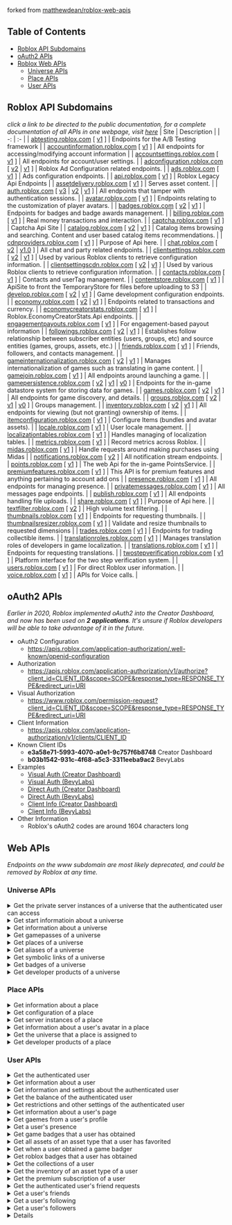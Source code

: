 forked from [matthewdean/roblox-web-apis](https://github.com/matthewdean/roblox-web-apis)<br />

## Table of Contents
* [Roblox API Subdomains](#roblox-api-subdomains)
* [oAuth2 APIs](#oauth2-apis)
* [Roblox Web APIs](#web-apis)
  * [Universe APIs](#universe-apis)
  * [Place APIs](#place-apis)
  * [User APIs](#user-apis)

## Roblox API Subdomains
*click a link to be directed to the public documentation, for a complete documentation of all APIs in one webpage, visit [here](https://api.roblox.com/docs?useConsolidatedPage=true)*
| Site | Description |
| -: | :- |
| [abtesting.roblox.com](https://abtesting.roblox.com/docs) \[ [v1](https://abtesting.roblox.com/docs#!/v1) \] | Endpoints for the A/B Testing framework |
| [accountinformation.roblox.com](https://accountinformation.roblox.com/docs) \[ [v1](https://accountinformation.roblox.com/docs#!/v1) \] | All endpoints for accessing/modifying account information |
| [accountsettings.roblox.com](https://accountsettings.roblox.com/docs) \[ [v1](https://accountsettings.roblox.com/docs#!/v1) \] | All endpoints for account/user settings. |
| [adconfiguration.roblox.com](https://adconfiguration.roblox.com/docs) \[ [v2](https://adconfiguration.roblox.com/docs#!/v2) \| [v1](https://adconfiguration.roblox.com/docs#!/v1) \] | Roblox Ad Configuration related endpoints. |
| [ads.roblox.com](https://ads.roblox.com/docs) \[ [v1](https://ads.roblox.com/docs#!/v1) \] | Ads configuration endpoints. |
| [api.roblox.com](https://api.roblox.com/docs) \[ [v1](https://api.roblox.com/docs#!/v1) \] | Roblox Legacy Api Endpoints |
| [assetdelivery.roblox.com](https://assetdelivery.roblox.com/docs) \[ [v1](https://assetdelivery.roblox.com/docs#!/v1) \] | Serves asset content. |
| [auth.roblox.com](https://auth.roblox.com/docs) \[ [v3](https://auth.roblox.com/docs#!/v3) \| [v2](https://auth.roblox.com/docs#!/v2) \| [v1](https://auth.roblox.com/docs#!/v1) \] | All endpoints that tamper with authentication sessions. |
| [avatar.roblox.com](https://avatar.roblox.com/docs) \[ [v1](https://avatar.roblox.com/docs#!/v1) \] | Endpoints relating to the customization of player avatars. |
| [badges.roblox.com](https://badges.roblox.com/docs) \[ [v2](https://badges.roblox.com/docs#!/v2) \| [v1](https://badges.roblox.com/docs#!/v1) \] | Endpoints for badges and badge awards management. |
| [billing.roblox.com](https://billing.roblox.com/docs) \[ [v1](https://billing.roblox.com/docs#!/v1) \] | Real money transactions and interaction. |
| [captcha.roblox.com](https://captcha.roblox.com/docs) \[ [v1](https://captcha.roblox.com/docs#!/v1) \] | Captcha Api Site |
| [catalog.roblox.com](https://catalog.roblox.com/docs) \[ [v2](https://catalog.roblox.com/docs#!/v2) \| [v1](https://catalog.roblox.com/docs#!/v1) \] | Catalog items browsing and searching. Content and user based catalog items recommendations. |
| [cdnproviders.roblox.com](https://cdnproviders.roblox.com/docs) \[ [v1](https://cdnproviders.roblox.com/docs#!/v1) \] | Purpose of Api here. |
| [chat.roblox.com](https://chat.roblox.com/docs) \[ [v2](https://chat.roblox.com/docs#!/v2) \| [v1.0](https://chat.roblox.com/docs#!/v1.0) \] | All chat and party related endpoints. |
| [clientsettings.roblox.com](https://clientsettings.roblox.com/docs) \[ [v2](https://clientsettings.roblox.com/docs#!/v2) \| [v1](https://clientsettings.roblox.com/docs#!/v1) \] | Used by various Roblox clients to retrieve configuration information. |
| [clientsettingscdn.roblox.com](https://clientsettingscdn.roblox.com/docs) \[ [v2](https://clientsettingscdn.roblox.com/docs#!/v2) \| [v1](https://clientsettingscdn.roblox.com/docs#!/v1) \] | Used by various Roblox clients to retrieve configuration information. |
| [contacts.roblox.com](https://contacts.roblox.com/docs) \[ [v1](https://contacts.roblox.com/docs#!/v1) \] | Contacts and userTag management. |
| [contentstore.roblox.com](https://contentstore.roblox.com/docs) \[ [v1](https://contentstore.roblox.com/docs#!/v1) \] | ApiSite to front the TemporaryStore for files before uploading to S3 |
| [develop.roblox.com](https://develop.roblox.com/docs) \[ [v2](https://develop.roblox.com/docs#!/v2) \| [v1](https://develop.roblox.com/docs#!/v1) \] | Game development configuration endpoints. |
| [economy.roblox.com](https://economy.roblox.com/docs) \[ [v2](https://economy.roblox.com/docs#!/v2) \| [v1](https://economy.roblox.com/docs#!/v1) \] | Endpoints related to transactions and currency. |
| [economycreatorstats.roblox.com](https://economycreatorstats.roblox.com/docs) \[ [v1](https://economycreatorstats.roblox.com/docs#!/v1) \] | Roblox.EconomyCreatorStats.Api endpoints. |
| [engagementpayouts.roblox.com](https://engagementpayouts.roblox.com/docs) \[ [v1](https://engagementpayouts.roblox.com/docs#!/v1) \] | For engagement-based payout information |
| [followings.roblox.com](https://followings.roblox.com/docs) \[ [v2](https://followings.roblox.com/docs#!/v2) \| [v1](https://followings.roblox.com/docs#!/v1) \] | Establishes follow relationship between subscriber entities (users, groups, etc) and source entities (games, groups, assets, etc.) |
| [friends.roblox.com](https://friends.roblox.com/docs) \[ [v1](https://friends.roblox.com/docs#!/v1) \] | Friends, followers, and contacts management. |
| [gameinternationalization.roblox.com](https://gameinternationalization.roblox.com/docs) \[ [v2](https://gameinternationalization.roblox.com/docs#!/v2) \| [v1](https://gameinternationalization.roblox.com/docs#!/v1) \] | Manages internationalization of games such as translating in game content. |
| [gamejoin.roblox.com](https://gamejoin.roblox.com/docs) \[ [v1](https://gamejoin.roblox.com/docs#!/v1) \] | All endpoints around launching a game. |
| [gamepersistence.roblox.com](https://gamepersistence.roblox.com/docs) \[ [v2](https://gamepersistence.roblox.com/docs#!/v2) \| [v1](https://gamepersistence.roblox.com/docs#!/v1) \| [v0](https://gamepersistence.roblox.com/docs#!/v0) \] | Endpoints for the in-game datastore system for storing data for games. |
| [games.roblox.com](https://games.roblox.com/docs) \[ [v2](https://games.roblox.com/docs#!/v2) \| [v1](https://games.roblox.com/docs#!/v1) \] | All endpoints for game discovery, and details. |
| [groups.roblox.com](https://groups.roblox.com/docs) \[ [v2](https://groups.roblox.com/docs#!/v2) \| [v1](https://groups.roblox.com/docs#!/v1) \| [v0](https://groups.roblox.com/docs#!/v0) \] | Groups management. |
| [inventory.roblox.com](https://inventory.roblox.com/docs) \[ [v2](https://inventory.roblox.com/docs#!/v2) \| [v1](https://inventory.roblox.com/docs#!/v1) \] | All endpoints for viewing (but not granting) ownership of items. |
| [itemconfiguration.roblox.com](https://itemconfiguration.roblox.com/docs) \[ [v1](https://itemconfiguration.roblox.com/docs#!/v1) \] | Configure Items (bundles and avatar assets). |
| [locale.roblox.com](https://locale.roblox.com/docs) \[ [v1](https://locale.roblox.com/docs#!/v1) \] | User locale management. |
| [localizationtables.roblox.com](https://localizationtables.roblox.com/docs) \[ [v1](https://localizationtables.roblox.com/docs#!/v1) \] | Handles managing of localization tables. |
| [metrics.roblox.com](https://metrics.roblox.com/docs) \[ [v1](https://metrics.roblox.com/docs#!/v1) \] | Record metrics across Roblox. |
| [midas.roblox.com](https://midas.roblox.com/docs) \[ [v1](https://midas.roblox.com/docs#!/v1) \] | Handle requests around making purchases using Midas |
| [notifications.roblox.com](https://notifications.roblox.com/docs) \[ [v2](https://notifications.roblox.com/docs#!/v2) \] | All notification stream endpoints. |
| [points.roblox.com](https://points.roblox.com/docs) \[ [v1](https://points.roblox.com/docs#!/v1) \] | The web Api for the in-game PointsService. |
| [premiumfeatures.roblox.com](https://premiumfeatures.roblox.com/docs) \[ [v1](https://premiumfeatures.roblox.com/docs#!/v1) \] | This API is for premium features and anything pertaining to account add ons |
| [presence.roblox.com](https://presence.roblox.com/docs) \[ [v1](https://presence.roblox.com/docs#!/v1) \] | All endpoints for managing presence. |
| [privatemessages.roblox.com](https://privatemessages.roblox.com/docs) \[ [v1](https://privatemessages.roblox.com/docs#!/v1) \] | All messages page endpoints. |
| [publish.roblox.com](https://publish.roblox.com/docs) \[ [v1](https://publish.roblox.com/docs#!/v1) \] | All endpoints handling file uploads. |
| [share.roblox.com](https://share.roblox.com/docs) \[ [v1](https://share.roblox.com/docs#!/v1) \] | Purpose of Api here. |
| [textfilter.roblox.com](https://textfilter.roblox.com/docs) \[ [v2](https://textfilter.roblox.com/docs#!/v2) \] | High volume text filtering. |
| [thumbnails.roblox.com](https://thumbnails.roblox.com/docs) \[ [v1](https://thumbnails.roblox.com/docs#!/v1) \] | Endpoints for requesting thumbnails. |
| [thumbnailsresizer.roblox.com](https://thumbnailsresizer.roblox.com/docs) \[ [v1](https://thumbnailsresizer.roblox.com/docs#!/v1) \] | Validate and resize thumbnails to requested dimensions |
| [trades.roblox.com](https://trades.roblox.com/docs) \[ [v1](https://trades.roblox.com/docs#!/v1) \] | Endpoints for trading collectible items. |
| [translationroles.roblox.com](https://translationroles.roblox.com/docs) \[ [v1](https://translationroles.roblox.com/docs#!/v1) \] | Manages translation roles of developers in game localization. |
| [translations.roblox.com](https://translations.roblox.com/docs) \[ [v1](https://translations.roblox.com/docs#!/v1) \] | Endpoints for requesting translations. |
| [twostepverification.roblox.com](https://twostepverification.roblox.com/docs) \[ [v1](https://twostepverification.roblox.com/docs#!/v1) \] | Platform interface for the two step verification system. |
| [users.roblox.com](https://users.roblox.com/docs) \[ [v1](https://users.roblox.com/docs#!/v1) \] | For direct Roblox user information. |
| [voice.roblox.com](https://voice.roblox.com/docs) \[ [v1](https://voice.roblox.com/docs#!/v1) \] | APIs for Voice calls. |

<!-- TODO:
Complete (duh..)
Add proper responses and requests (wish GithHub's Markdown allowed showing the content of files in the repo)
Make this relevant
-->
## oAuth2 APIs
*Earlier in 2020, Roblox implemented oAuth2 into the Creator Dashboard, and now has been used on **2 applications**. It's unsure if Roblox developers will be able to take advantage of it in the future.*
* oAuth2 Configuration
  * https://apis.roblox.com/application-authorization/.well-known/openid-configuration
* Authorization
  * https://apis.roblox.com/application-authorization/v1/authorize?client_id=CLIENT_ID&scope=SCOPE&response_type=RESPONSE_TYPE&redirect_uri=URI
* Visual Authorization
  * https://www.roblox.com/permission-request?client_id=CLIENT_ID&scope=SCOPE&response_type=RESPONSE_TYPE&redirect_uri=URI
* Client Information
  * https://apis.roblox.com/application-authorization/v1/clients/CLIENT_ID
* Known Client IDs
  * **e3a58e71-5993-4070-a0e1-9c757f6b8748** Creator Dashboard
  * **b03b1542-931c-4f68-a5c3-3311eeba9ac2** BevyLabs
* Examples
  * [Visual Auth (Creator Dashboard)](https://www.roblox.com/permission-request?client_id=e3a58e71-5993-4070-a0e1-9c757f6b8748&scope=openId%20profile&response_type=code&redirect_uri=https://create.roblox.com/home)
  * [Visual Auth (BevyLabs)](https://www.roblox.com/permission-request?client_id=b03b1542-931c-4f68-a5c3-3311eeba9ac2&scope=openId%20profile&response_type=code&redirect_uri=https://events.rbx.com/accounts/oidc/callback/)
  * [Direct Auth (Creator Dashboard)](https://apis.roblox.com/application-authorization/v1/authorize?client_id=e3a58e71-5993-4070-a0e1-9c757f6b8748&scope=openId%20profile&response_type=code&redirect_uri=https://create.roblox.com/home)
  * [Direct Auth (BevyLabs)](https://apis.roblox.com/application-authorization/v1/authorize?client_id=b03b1542-931c-4f68-a5c3-3311eeba9ac2&scope=openId%20profile&response_type=code&redirect_uri=https://events.rbx.com/accounts/oidc/callback/)
  * [Client Info (Creator Dashboard)](https://apis.roblox.com/application-authorization/v1/clients/e3a58e71-5993-4070-a0e1-9c757f6b8748)
  * [Client Info (BevyLabs)](https://apis.roblox.com/application-authorization/v1/clients/b03b1542-931c-4f68-a5c3-3311eeba9ac2)
* Other Information
  * Roblox's oAuth2 codes are around 1604 characters long
  

## Web APIs
*Endpoints on the www subdomain are most likely deprecated, and could be removed by Roblox at any time.*

### Universe APIs
<details><summary>Get the private server instances of a universe that the authenticated user can access</summary>
 
* https://www.roblox.com/private-server/instance-list-json?universeId=130580&page=1
</details>

<details><summary>Get start informatioin about a universe</summary>
 
* https://api.roblox.com/v1.1/game-start-info?universeId=13058
</details>

<details><summary>Get information about a universe</summary>

* api
  * https://api.roblox.com/universes/get-info?universeId=13058
* develop
  * https://develop.roblox.com/v1/universes/multiget?ids=13058
    * [Example request](https://develop.roblox.com/docs#!/Universes/get_v1_universes_multiget)
  * https://develop.roblox.com/v1/universes/13058
    * [Example request](https://develop.roblox.com/docs#!/Universes/get_v1_universes_universeId)
* games
  * https://games.roblox.com/v1/games?universeIds=13058
    * [Example request](https://games.roblox.com/docs#!/Games/get_v1_games)
     
</details>

<details><summary>Get gamepasses of a universe</summary>
 
* https://games.roblox.com/v1/games/13058/game-passes
  * [Example request](https://games.roblox.com/docs#!/GamePasses/get_v1_games_universeId_game_passes)
</details>

<details><summary>Get places of a universe</summary>
 
* api
  * https://api.roblox.com/universes/get-universe-places?universeId=13058&page=1
* develop
  * https://develop.roblox.com/v1/universes/13058/places
    * [Example request](https://develop.roblox.com/docs#!/Universes/get_v1_universes_universeId_places)
</details>

<details><summary>Get aliases of a universe</summary>
 
* https://api.roblox.com/universes/get-aliases?universeId=13058&page=1
</details>

<details><summary>Get symbolic links of a universe</summary>

* https://develop.roblox.com/v1/universes/13058/symbolic-links
</details>

<details><summary>Get badges of a universe</summary>
 
* https://badges.roblox.com/v1/universes/13058/badges
</details>

<details><summary>Get developer products of a universe</summary>
 
* https://api.roblox.com/developerproducts/list?universeId=13058&page=1
</details>

### Place APIs
<details><summary>Get information about a place</summary>

* www 
  * https://www.roblox.com/places/api-get-details?assetId=1818
* games
  * https://games.roblox.com/v1/games/multiget-place-details?placeIds=1818
    * [Example request](https://games.roblox.com/docs#!/Games/get_v1_games_multiget_place_details)
</details>

<details><summary>Get configuration of a place</summary>

* www
  * https://www.roblox.com/places/1818/settings
* develop
  * https://develop.roblox.com/v2/places/1818
    * [Example request](https://develop.roblox.com/docs#!/Places/get_v2_places_placeId)
</details>

<details><summary>Get server instances of a place</summary>

* www
  * https://www.roblox.com/games/getgameinstancesjson?placeId=1818&startindex=0
  * https://www.roblox.com/games/getfriendsgameinstances?placeId=1818&startindex=0
* games
  * https://games.roblox.com/v1/games/1818/servers/Public
    * [Example request](https://games.roblox.com/docs#!/Games/get_v1_games_placeId_servers_serverType)
  * https://games.roblox.com/v1/games/1818/servers/Friend
    * [Example request](https://games.roblox.com/docs#!/Games/get_v1_games_placeId_servers_serverType)
  * https://games.roblox.com/v1/games/1818/servers/VIP
    * [Example request](https://games.roblox.com/docs#!/Games/get_v1_games_placeId_servers_serverType)
</details>

<details><summary>Get information about a user's avatar in a place</summary>

* https://api.roblox.com/v1.1/avatar-fetch?placeId=1818&userId=306209
</details>

<details><summary>Get the universe that a place is assigned to</summary>

* https://api.roblox.com/universes/get-universe-containing-place?placeId=13058
</details>

<details><summary>Get developer products of a place</summary>
 
* https://api.roblox.com/developerproducts/list?placeId=1818&page=1
</details>

### User APIs
<details><summary>Get the authenticated user</summary>

* users
  * https://users.roblox.com/v1/users/authenticated
    * [Example request](https://users.roblox.com/docs#!/Users/get_v1_users_authenticated)
* assetgame
  * https://assetgame.roblox.com/Game/GetCurrentUser.ashx
</details>

<details><summary>Get information about a user</summary>

* api
  * https://api.roblox.com/users/get-by-username?username=vCaffy
    * [Example request](https://api.roblox.com/docs)
  * https://api.roblox.com/users/306209
    * [Example request](https://api.roblox.com/docs)
* users
  * https://users.roblox.com/v1/users/306209
    * [Example request](https://users.roblox.com/docs#!/Users/get_v1_users_userId)
</details>

<details><summary>Get information and settings about the authenticated user</summary>
 
* www
  * https://www.roblox.com/my/account/json
  * https://www.roblox.com/my/settings/json
  * https://www.roblox.com/mobileapi/userinfo
* api
  * https://api.roblox.com/users/account-info
  * https://api.roblox.com/reference/deviceinfo
</details>

<details><summary>Get the balance of the authenticated user</summary>
 
* api
  * https://api.roblox.com/my/balance
  * https://api.roblox.com/my/platform-currency-budget
    * last used on the Xbox platform
  * http://api.roblox.com/currency/balance
* economy
  * https://economy.roblox.com/v1/users/306209/currency
    * [Example request](https://economy.roblox.com/docs#!/Currency/get_v1_users_userId_currency)
* billing
  * https://billing.roblox.com/v1/credit
</details>

<details><summary>Get restrictions and other settings of the authenticated user</summary>

* www
  * https://www.roblox.com/account/settings/private-message-privacy
  * https://www.roblox.com/account/settings/game-chat-privacy
  * https://www.roblox.com/account/settings/app-chat-privacy
  * https://www.roblox.com/account/settings/follow-me-privacy
  * https://www.roblox.com/account/settings/private-server-invite-privacy
  * https://www.roblox.com/account/settings/account-restrictions
  * https://www.roblox.com/account/settings/account-country
  * https://www.roblox.com/account/settings/settings-groups
* accountsettings
  * https://accountsettings.roblox.com/v1/content-restriction
    * [Example request](https://accountsettings.roblox.com/docs#!/ContentRestriction/get_v1_content_restriction)
  * https://accountsettings.roblox.com/v1/privacy
    * [Example request](https://accountsettings.roblox.com/docs#!/PrivacySettings/get_v1_privacy)
  * https://accountsettings.roblox.com/v1/privacy/info
    * [Example request](https://accountsettings.roblox.com/docs#!/PrivacySettings/get_v1_privacy_info)
  * https://accountsettings.roblox.com/v1/inventory-privacy
    * [Example request](https://accountsettings.roblox.com/docs#!/PrivacySettings/get_v1_inventory_privacy)
  * https://accountsettings.roblox.com/v1/trade-privacy
    * [Example request](https://accountsettings.roblox.com/docs#!/TradeSettings/get_v1_trade_privacy)
  * https://accountsettings.roblox.com/v1/trade-value
    * [Example request](https://accountsettings.roblox.com/docs#!/TradeSettings/get_v1_trade_value)
  * https://accountsettings.roblox.com/v1/themes/user
    * [Example request](https://accountsettings.roblox.com/docs#!/ThemeConfiguration/get_v1_themes_consumerType_consumerId)
* accountinformation
  * https://accountinformation.roblox.com/v1/gender
    * [Example request](https://accountinformation.roblox.com/docs#!/AccountInformation/get_v1_gender)
  * https://accountinformation.roblox.com/v1/phone
    * [Example request](https://accountinformation.roblox.com/docs#!/PhoneInformation/get_v1_phone)
  * https://accountinformation.roblox.com/v1/promotion-channels
    * [Example request](https://accountinformation.roblox.com/docs#!/PromotionChannel/get_v1_promotion_channels)
  * https://accountinformation.roblox.com/v1/birthdate
    * [Example request](https://accountinformation.roblox.com/docs#!/AccountInformation/get_v1_birthdate)
  * https://accountinformation.roblox.com/v1/description
    * [Example request](https://accountinformation.roblox.com/docs#!/AccountInformation/get_v1_description)
* notifications
  * http://notifications.roblox.com/v2/notifications/get-settings
    * [Example request](http://notifications.roblox.com/docs#!/Notifications/get_v2_notifications_get_settings)
</details>

<details><summary>Get information about a user's page</summary>

* https://www.roblox.com/users/profile/profileheader-json?userId=306209
</details>

<details><summary>Get gaemes from a user's profile</summary>
 
* https://www.roblox.com/users/profile/playergames-json?userId=306209
</details>

<details><summary>Get a user's presence</summary>

* http://api.roblox.com/users/306209/onlinestatus
</details>

<details><summary>Get game badges that a user has obtained</summary>
 
* www
  * https://www.roblox.com/users/profile/playerassets-json?assetTypeId=21&userId=306209
* badges
  * https://badges.roblox.com/v1/users/306209/badges
    * [Example request](https://badges.roblox.com/docs#!/Badges/get_v1_users_userId_badges)
  * https://badges.roblox.com/v1/users/306209/badges
    * [Example request](https://badges.roblox.com/docs#!/BadgeAwards/get_v1_users_userId_badges_awarded_dates)
</details>

<details><summary>Get all assets of an asset type that a user has favorited</summary>
* https://www.roblox.com/user/favorites/places
* https://www.roblox.com/users/favorites/list-json?assetTypeId=9&userId=306209
</details>

<details><summary>Get when a user obtained a game badger</summary>

* https://badges.roblox.com/v1/users/306209/badges/awarded-dates?badgeIds=31717745
  * [Example request](https://badges.roblox.com/docs#!/BadgeAwards/get_v1_users_userId_badges_awarded_dates)
</details>

<details><summary>Get roblox badges that a user has obtained</summary>
 
* https://accountinformation.roblox.com/v1/users/306209/roblox-badges
  * [Example request](https://accountinformation.roblox.com/docs#!/RobloxBadges/get_v1_users_userId_roblox_badges)
</details>

<details><summary>Get the collections of a user</summary>

* https://www.roblox.com/users/profile/robloxcollections-json?userId=306209
</details>

<details><summary>Get the inventory of an asset type of a user</summary>

* www
  * https://www.roblox.com/users/inventory/list-json?assetTypeId=8&userId=306209
* inventory
  * https://inventory.roblox.com/v2/users/306209/inventory?assetTypes=8
    * [Example request](https://inventory.roblox.com/docs#!/Inventory/get_v2_users_userId_inventory)
</details>

<details><summary>Get the premium subscription of a user</summary>
 
 * https://premiumfeatures.roblox.com/v1/users/306209/subscriptions
</details>

<details><summary>Get the authenticated user's friend requests</summary>
 
* https://friends.roblox.com/v1/my/friends/requests
  * [Example request](https://friends.roblox.com/docs#!/Friends/get_v1_my_friends_requests)
</details>

<details><summary>Get a user's friends</summary>

* api
  * https://api.roblox.com/users/306209/friends
    * [Example request](https://api.roblox.com/docs)
* friends
  * https://friends.roblox.com/v1/users/306209/friends
    * [Example request](https://friends.roblox.com/docs#!/Friends/get_v1_users_userId_friends)
</details>

<details><summary>Get a user's following</summary>

* https://friends.roblox.com/v1/users/306209/followings
  * [Example request](https://friends.roblox.com/docs#!/Friends/get_v1_users_targetUserId_followings)
</details>

<details><summary>Get a user's followers</summary>

* https://friends.roblox.com/v1/users/306209/followers
  * [Example request](https://friends.roblox.com/docs#!/Friends/get_v1_users_targetUserId_followers)
</details>

<details>summary>Get a user's groups</summary>

* https://api.roblox.com/users/1/groups
</summary>

# before
<details>
 <summary>pre-rewrite</summary>
 
Deprecated APIs
===============
* [Thumbnail APIs](#thumbnail-apis)
* [Group APIs](#group-apis)
* [Friend APIs](#friend-apis)
* [User APIs](#user-apis)

Search APIs
-----------
#### Search for an audio asset with the search term "pendulum fasten"
https://search.roblox.com/catalog/json?Category=9&Keyword=pendulum%20fasten

Place APIs
----------
#### Get a place's game instances
startIndex must be a multiple of 10
* https://www.roblox.com/games/getgameinstancesjson?placeId=1818&startindex=0
* https://www.roblox.com/games/getfriendsgameinstances?placeId=1818&startindex=0

Thumbnail APIs
--------------

#### Asset Thumbnails
* https://www.roblox.com/Thumbs/RawAsset.ashx?assetId=1818&imageFormat=png&width=60&height=62
  * Returns either `PENDING` or the URL. Also accepts `assetVersionId` in place of `assetId`

* https://www.roblox.com/headshot-thumbnail/json?userId=1&width=180&height=180
  * Returns `{"Url":"https://tr.rbxcdn.com/c3ee609e91804ee2f15c6375355a381a/180/180/AvatarHeadshot/Png","Final":true}`

* https://www.roblox.com/Thumbs/Asset.ashx?width=110&height=110&assetId=1818
  * Redirects to the URL. Also accepts `userAssetId`

* https://assetgame.roblox.com/Thumbs/Asset.asmx/RequestThumbnail_v2?assetId=1818&assetVersionId=0&width=null&height=null&imageFormat=%22Png%22&thumbnailFormatId=296
  * Returns `{"d":{"final":true,"url":"https://t3.rbxcdn.com/5d84cad6c2dda6a98ec94341bd418076"}}`
  
* https://www.roblox.com/Game/Tools/ThumbnailAsset.ashx?aid=1818&fmt=png&wd=420&ht=420
* https://assetgame.roblox.com/Game/Tools/ThumbnailAsset.ashx?assetVersionId=1&fmt=png&wd=420&ht=420
  * Redirects to the URL
  
* http://www.roblox.com/bust-thumbnail/json?userId=2025110&height=180&width=180
  * Returns `{"Url":"https://tr.rbxcdn.com/6402a6d488e255d00967c2c021d29fb0/180/180/AvatarBust/Png","Final":true}`

* https://www.roblox.com/headshot-thumbnail/json?userId=1390724&width=420&height=420
  * Returns `{"Url":"https://tr.rbxcdn.com/cc62e75ca1f869e91fcc2ec1821a3b6e/420/420/AvatarHeadshot/Png","Final":true}`

* https://www.roblox.com/item-thumbnails?params=[{assetId:1818}]
```json
[{
  "id":1818,
  "name": "Classic: Crossroads",
  "url": "https://www.roblox.com/games/1818/Classic-Crossroads",
  "thumbnailFinal": true,
  "thumbnailUrl": "https://t6.rbxcdn.com/eefde6937efa9c8f9f4334266bf4397c",
  "bcOverlayUrl": null,
  "limitedOverlayUrl": null,
  "deadlineOverlayUrl": null,
  "limitedAltText": null,
  "newOverlayUrl": null,
  "imageSize": "large",
  "saleOverlayUrl": null,
  "iosOverlayUrl": null,
  "transparentBackground": false
}]
```

  You can specify the small image size (110x110) with params=[{assetId:1818,imageSize:small}]. Otherwise it will default to `large` (420x420)

  Both of these APIs support JSONP, so this code can be embedded in any web page:
  ```javascript
  $.getJSON('https://www.roblox.com/item-thumbnails?params=[{assetId:1818}]&jsoncallback=?', function(json) {
      alert(json[0].name);
  });
  ```

* https://www.roblox.com/asset-thumbnail/json?assetId=1818&width=160&height=100&format=jpeg
  * Returns `{"Url":"https://t3.rbxcdn.com/c51dd4f8a509b20061a065117450e4c5","Final":true,"SubstitutionType":0}`

#### Avatar Thumbnails
* https://www.roblox.com/Thumbs/Avatar.ashx?username=Shedletsky
  * Redirects to the URL. Also accepts `userId` in place of `username`, and all other parameters can be omitted. If `userId` and `username` are both omitted, will return a ?

* https://www.roblox.com/avatar-thumbnails?params=[{userId:261}]
  * Returns JSON
  ```json
  [{
    "id": 261,
    "name": "Shedletsky",
    "url": "https://www.roblox.com/users/261/profile",
    "thumbnailFinal": true,
    "thumbnailUrl":"https://tr.rbxcdn.com/9ef254566449262ef5dc314724e6f648/60/60/AvatarHeadshot/Png",
    "bcOverlayUrl": null,
    "substitutionType": 0
  }]
  ```

#### Valid Thumbnail Sizes
|                                 | 48x48 | 60x62 | 75x75 | 100x100 | 110x110 | 160x100 | 250x250 | 352x352 | 420x230 | 420x420 |
| ------------------------------- | :---: | :---: | :---: | :-----: | :-----: | :-----: | :-----: | :-----: | :-----: | :-----: |
| /Game/Tools/ThumbnailAsset.ashx |       |       | x     |         | x       |         | x       |         |         | x       |
| /Asset-Thumbnail/Json           | x     | x     | x     | x       | x       | x       | x       | x       | x       | x       |
| /Thumbs/Asset.ashx              | x     | x     | x     | x       | x       | x       | x       | x       | x       | x       |
| /Thumbs/Avatar.ashx             | x     | x     | x     | x       | x       | x       | x       | x       | x       | x       |
| /Thumbs/RawAsset.ashx           | x     | x     | x     | x       | x       | x       | x       | x       | x       | x       |

Group APIs
----

#### Get a thumbnail for a group
 * https://www.roblox.com/group-thumbnails?params=[{groupId:1}]


Product APIs
----

#### Get information about a developer product
 * https://api.roblox.com/Marketplace/ProductDetails?productId=18026036

    ```json
    {
      "TargetId": 2,
      "ProductType": "Developer Product",
      "AssetId": 0,
      "ProductId": 18026036,
      "Name": "85 Candies Pack",
      "Description": null,
      "AssetTypeId": 0,
      "Creator": {
        "Id": 0,
        "Name": null,
        "CreatorType": null,
        "CreatorTargetId": 0
       },
      "IconImageAssetId": 0,
      "Created": "2013-10-16T00:37:38.517Z", 
      "Updated": "2013-10-16T00:37:38.517Z",
      "PriceInRobux": 50,
      "PremiumPriceInRobux": null,
      "PriceInTickets": null,
      "IsNew": false,
      "IsForSale": true,
      "IsPublicDomain": false,
      "IsLimited": false,
      "IsLimitedUnique": false,
      "Remaining": null,
      "MinimumMembershipLevel": 0
    }
    ```

User APIs
----
#### Get a list of places created by a user
* https://www.roblox.com/users/profile/playergames-json?userId=261

    ```json
    {
      "Title": "Games",
      "Games": [
        {
          "CreatorID": 0,
          "CreatorName": "Shedletsky",
          "CreatorAbsoluteUrl": "https://www.roblox.com/users/261/profile",
          "Plays": 0,
          "Price": 0,
          "ProductID":0, 
          "IsOwned": false,
          "IsVotingEnabled": true,
          "TotalUpVotes": 0,
          "TotalDownVotes": 0,
          "TotalBought": 0,
          "UniverseID": 51584661,
          "HasErrorOcurred": false,
          "
          ": 335,
          "Description": null,
          "GameDetailReferralUrl": "https://www.roblox.com/games/refer?PlaceId=119445489&Position=1&PageType=Profile",
          "Thumbnail": { 
            "Final": true,
            "Url": "https://t7.rbxcdn.com/ebfb8e2733d4e06b32db6c33b2f17ba3",
            "RetryUrl":null,
            "UserId":0,
            "EndpointType":"Avatar"
          },
          "UseDataSrc":  false,
          "IsAsyncThumbnailEnabled": false,
          "GamePageResources": null,
          "Name": "Bloxburg: Global Offensive",
          "PlaceID": 119445489,
          "PlayerCount": 0,
          "ImageId": 0
        }
      ]
    }
    ```

Asset APIs
----------

#### Get an asset's assetVersionId
* http://www.roblox.com/studio/plugins/info?assetId=1818

##### Download various versions of an asset
* https://assetdelivery.roblox.com/v1/asset?id=1818
* https://assetdelivery.roblox.com/v1/asset?id=1818&version=1
* https://assetdelivery.roblox.com/v1/asset?assetVersionId=1
* https://assetdelivery.roblox.com/v1/asset?hash=b3c6b23ff18f48557b823ef5b72a0508

#### User APIs
 * [/Game/GetCurrentUser.ashx](https://assetgame.roblox.com/Game/GetCurrentUser.ashx)
 * [/MobileAPI/UserInfo](https://www.roblox.com/mobileapi/userinfo)

### Roblox Clients
#### Windows
* [Roblox Studio](http://setup.roblox.com/RobloxStudioLauncherBeta.exe)
  * [Roblox Studio - qq](https://setup.rbxcdn.qq.com/RobloxStudioLauncherBetaCJV.exe)
  * [Roblox Studio - sitetest1](http://setup.sitetest1.robloxlabs.com/RobloxStudioLauncherBeta.exe)
  * [Roblox Studio - sitetest2](http://setup.sitetest2.robloxlabs.com/RobloxStudioLauncherBeta.exe)
  * [Roblox Studio - sitetest3](http://setup.sitetest3.robloxlabs.com/RobloxStudioLauncherBeta.exe)
  * [Roblox Studio - gametest1](http://setup.gametest1.robloxlabs.com/RobloxStudioLauncherBeta.exe)
  * [Roblox Studio - gametest2](http://setup.gametest2.robloxlabs.com/RobloxStudioLauncherBeta.exe)
* [Roblox](http://setup.roblox.com/Roblox.exe)
  * [Roblox - sitetest1](http://setup.sitetest1.robloxlabs.com/Roblox.exe)
  * [Roblox - sitetest2](http://setup.sitetest2.robloxlabs.com/Roblox.exe)
  * [Roblox - sitetest3](http://setup.sitetest3.robloxlabs.com/Roblox.exe)
  * [Roblox - gametest1](http://setup.gametest1.robloxlabs.com/Roblox.exe)
  * [Roblox - gametest2](http://setup.gametest2.robloxlabs.com/Roblox.exe)
#### macOS
* [Roblox Studio](http://setup.roblox.com/mac/RobloxStudio.dmg)
* [Roblox](http://setup.roblox.com/mac/Roblox.dmg)
</details>
